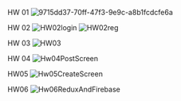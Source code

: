 HW 01
![9715dd37-70ff-47f3-9e9c-a8b1fcdcfe6a](https://user-images.githubusercontent.com/102535915/203395908-d0b2afde-0a7e-4592-aed9-78119ec1cc5e.jpg)

HW 02
![HW02login](https://user-images.githubusercontent.com/102535915/204680063-62ac0f0a-09b1-4f5a-add0-7328f30f9319.jpg)
![HW02reg](https://user-images.githubusercontent.com/102535915/204680068-7f2024b1-b3dc-4719-84c0-8e62719103c7.jpg)

HW 03
![HW03](https://user-images.githubusercontent.com/102535915/204964419-35affd4f-a16d-4100-bfbf-41830034b2f2.jpg)

HW 04
![Hw04PostScreen](https://user-images.githubusercontent.com/102535915/204998605-015e1d51-6d36-4ee2-96e1-d705ce9eb562.jpg)

HW05
![Hw05CreateScreen](https://user-images.githubusercontent.com/102535915/205254611-bbd98681-5290-4c04-8b51-a2c178b98524.jpg)

HW06
![Hw06ReduxAndFirebase](https://user-images.githubusercontent.com/102535915/205425039-d5f02c6e-9746-4a27-88c0-6e7933db1d32.jpg)
